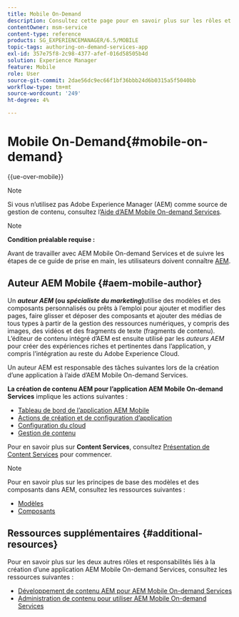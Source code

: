 ```yaml
---
title: Mobile On-Demand
description: Consultez cette page pour en savoir plus sur les rôles et les responsabilités de l’auteur des services On-Demand mobiles Adobe Experience Manager.
contentOwner: msm-service
content-type: reference
products: SG_EXPERIENCEMANAGER/6.5/MOBILE
topic-tags: authoring-on-demand-services-app
exl-id: 357e75f8-2c98-4377-afef-016d58505b4d
solution: Experience Manager
feature: Mobile
role: User
source-git-commit: 2dae56dc9ec66f1bf36bbb24d6b0315a5f5040bb
workflow-type: tm+mt
source-wordcount: '249'
ht-degree: 4%

---
```


# Mobile On-Demand{#mobile-on-demand}

{{ue-over-mobile}}

>[!NOTE]
>
>Si vous n’utilisez pas Adobe Experience Manager (AEM) comme source de gestion de contenu, consultez l’[Aide d’AEM Mobile On-demand Services](https://helpx.adobe.com/digital-publishing-solution/topics.html).

>[!NOTE]
>
>**Condition préalable requise :**
>
>Avant de travailler avec AEM Mobile On-demand Services et de suivre les étapes de ce guide de prise en main, les utilisateurs doivent connaître [AEM](/help/sites-deploying/deploy.md).

## Auteur AEM Mobile {#aem-mobile-author}

Un ***auteur AEM* (ou *spécialiste du marketing*)**&#x200B;utilise des modèles et des composants personnalisés ou prêts à l’emploi pour ajouter et modifier des pages, faire glisser et déposer des composants et ajouter des médias de tous types à partir de la gestion des ressources numériques, y compris des images, des vidéos et des fragments de texte (fragments de contenu). L’éditeur de contenu intégré d’AEM est ensuite utilisé par les *auteurs AEM* pour créer des expériences riches et pertinentes dans l’application, y compris l’intégration au reste du Adobe Experience Cloud.

Un auteur AEM est responsable des tâches suivantes lors de la création d’une application à l’aide d’AEM Mobile On-demand Services.

**La création de contenu AEM pour l’application AEM Mobile On-demand Services** implique les actions suivantes :

* [Tableau de bord de l’application AEM Mobile](/help/mobile/mobile-apps-ondemand-application-dashboard.md)
* [Actions de création et de configuration d’application](/help/mobile/mobile-apps-ondemand-application-create-configure-action.md)
* [Configuration du cloud](/help/mobile/mobile-on-demand-associating-an-on-demand-app-to-cloud-configuration.md)
* [Gestion de contenu](/help/mobile/mobile-apps-ondemand-manage-content-ondemand.md)

Pour en savoir plus sur **Content Services**, consultez [Présentation de Content Services](/help/mobile/develop-content-as-a-service.md) pour commencer.

>[!NOTE]
>
>Pour en savoir plus sur les principes de base des modèles et des composants dans AEM, consultez les ressources suivantes :
>
>* [Modèles](/help/sites-developing/templates.md)
>* [Composants](/help/sites-developing/components.md)
>

## Ressources supplémentaires {#additional-resources}

Pour en savoir plus sur les deux autres rôles et responsabilités liés à la création d’une application AEM Mobile On-demand Services, consultez les ressources suivantes :

* [Développement de contenu AEM pour AEM Mobile On-demand Services](/help/mobile/aem-mobile-on-demand.md)
* [Administration de contenu pour utiliser AEM Mobile On-demand Services](/help/mobile/aem-mobile.md)
